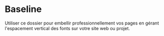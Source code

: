 # Baseline

Utiliser ce dossier pour embellir professionnellement vos pages en gérant l'espacement vertical des fonts sur votre site web ou projet.
